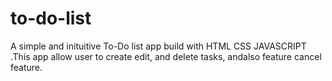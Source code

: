 # to-do-list
A simple and inituitive To-Do list app build with HTML CSS JAVASCRIPT .This app allow user to create edit, and delete tasks, andalso feature cancel feature.
